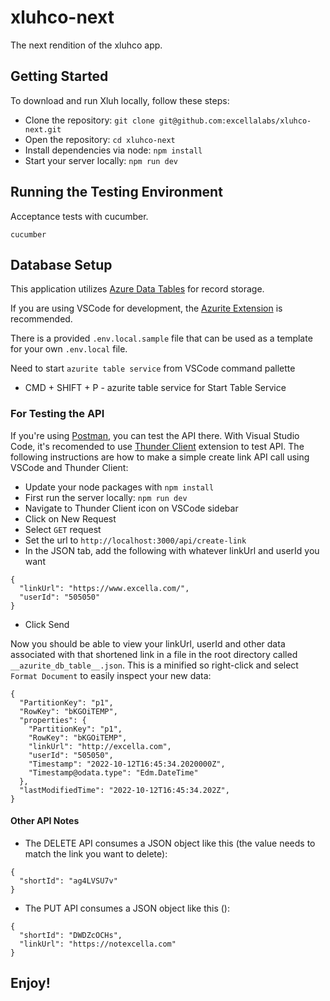 # xluhco-next
The next rendition of the xluhco app.

## Getting Started

To download and run Xluh locally, follow these steps:
- Clone the repository:
`git clone git@github.com:excellalabs/xluhco-next.git`
- Open the repository:
`cd xluhco-next`
- Install dependencies via node:
`npm install`
- Start your server locally:
`npm run dev`


## Running the Testing Environment

Acceptance tests with cucumber.

`cucumber`

## Database Setup

This application utilizes [Azure Data Tables](https://azure.microsoft.com/services/table_storage) for record storage. 

If you are using VSCode for development, the [Azurite Extension](https://marketplace.visualstudio.com/items?itemName=Azurite.azurite) is recommended. 

There is a provided `.env.local.sample` file that can be used as a template for your own `.env.local` file.

Need to start `azurite table service` from VSCode command pallette

- CMD + SHIFT + P - azurite table service for Start Table Service

### For Testing the API

If you're using [Postman](https://www.postman.com/), you can test the API there. With Visual Studio Code, it's recomended to use [Thunder Client](https://marketplace.visualstudio.com/items?itemName=rangav.vscode-thunder-client) extension to test API. The following instructions are how to make a simple create link API call using VSCode and Thunder Client:

- Update your node packages with `npm install`
- First run the server locally: `npm run dev`
- Navigate to Thunder Client icon on VSCode sidebar
- Click on New Request
- Select `GET` request
- Set the url to `http://localhost:3000/api/create-link`
- In the JSON tab, add the following with whatever linkUrl and userId you want
```
{
  "linkUrl": "https://www.excella.com/",
  "userId": "505050"
}
```
- Click Send

Now you should be able to view your linkUrl, userId and other data associated with that shortened link in a file in the root directory called `__azurite_db_table__.json`. This is a minified so right-click and select `Format Document` to easily inspect your new data:

```
{
  "PartitionKey": "p1",
  "RowKey": "bKGOiTEMP",
  "properties": {
    "PartitionKey": "p1",
    "RowKey": "bKGOiTEMP",
    "linkUrl": "http://excella.com",
    "userId": "505050",
    "Timestamp": "2022-10-12T16:45:34.2020000Z",
    "Timestamp@odata.type": "Edm.DateTime"
  },
  "lastModifiedTime": "2022-10-12T16:45:34.202Z",
}
```

#### Other API Notes

- The DELETE API consumes a JSON object like this (the value needs to match the link you want to delete):
```
{
  "shortId": "ag4LVSU7v"
}
```

- The PUT API consumes a JSON object like this ():
```
{
  "shortId": "DWDZcOCHs",
  "linkUrl": "https://notexcella.com"
}
```

## Enjoy!